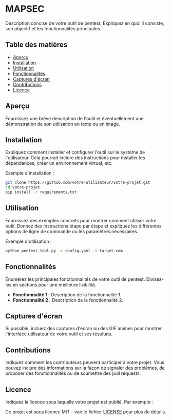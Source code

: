 # MAPSEC

Description concise de votre outil de pentest. Expliquez en quoi il consiste, son objectif et les fonctionnalités principales.

## Table des matières

- [Aperçu](#aperçu)
- [Installation](#installation)
- [Utilisation](#utilisation)
- [Fonctionnalités](#fonctionnalités)
- [Captures d'écran](#captures-décran)
- [Contributions](#contributions)
- [Licence](#licence)

## Aperçu

Fournissez une brève description de l'outil et éventuellement une démonstration de son utilisation en texte ou en image.

## Installation

Expliquez comment installer et configurer l'outil sur le système de l'utilisateur. Cela pourrait inclure des instructions pour installer les dépendances, créer un environnement virtuel, etc.

Exemple d'installation :
```bash
git clone https://github.com/votre-utilisateur/votre-projet.git
cd votre-projet
pip install -r requirements.txt
```

## Utilisation

Fournissez des exemples concrets pour montrer comment utiliser votre outil. Donnez des instructions étape par étape et expliquez les différentes options de ligne de commande ou les paramètres nécessaires.

Exemple d'utilisation :
```bash
python pentest_tool.py -c config.yaml -t target.com
```

## Fonctionnalités

Énumérez les principales fonctionnalités de votre outil de pentest. Divisez-les en sections pour une meilleure lisibilité.

- **Fonctionnalité 1 :** Description de la fonctionnalité 1.
- **Fonctionnalité 2 :** Description de la fonctionnalité 2.

## Captures d'écran

Si possible, incluez des captures d'écran ou des GIF animés pour montrer l'interface utilisateur de votre outil et ses résultats.

## Contributions

Indiquez comment les contributeurs peuvent participer à votre projet. Vous pouvez inclure des informations sur la façon de signaler des problèmes, de proposer des fonctionnalités ou de soumettre des pull requests.

## Licence

Indiquez la licence sous laquelle votre projet est publié. Par exemple :

Ce projet est sous licence MIT - voir le fichier [LICENSE](LICENSE) pour plus de détails.
